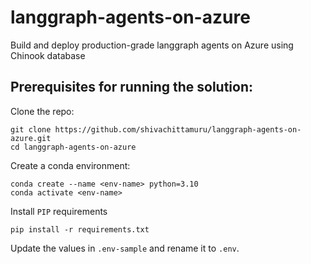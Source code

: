 # langgraph-agents-on-azure
Build and deploy production-grade langgraph agents on Azure using Chinook database

## Prerequisites for running the solution:

Clone the repo:
```console
git clone https://github.com/shivachittamuru/langgraph-agents-on-azure.git
cd langgraph-agents-on-azure
```

Create a conda environment:
```console
conda create --name <env-name> python=3.10
conda activate <env-name>
```

Install `PIP` requirements
```console
pip install -r requirements.txt
```

Update the values in `.env-sample` and rename it to `.env`.
